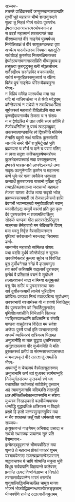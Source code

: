 सञ्जयः-  
ततस्ते पार्थिवास्सर्वे जग्मुस्स्वानालयान्प्रति  
तूष्णीं भूते महाराज भीष्मे शन्तनुनन्दने  
श्रुत्वा तु निहतं भीष्मं राधेयः पुरुषर्षभः  
ईषदागतसन्त्रासस्त्वरयोपजगाम ह  
स ददर्श महात्मानं शरतल्पगतं तदा  
वीरशय्यागतं वीरं गाङ्गेयं पुरुषर्षभम्  
निमीलिताक्षं तं वीरं साश्रुकण्ठस्तदा वृषा  
अभ्येत्य पादयोस्तस्य निपपात महाद्युतिः  
राधेयोऽहं कुरुश्रेष्ठ नित्यमक्षिगतस्तव  
द्वेष्योऽत्यन्तमनागास्सन्निति भीष्ममुवाच ह  
तच्छ्रुत्वा कुरुवृद्धस्तु बली संवृतलोचनः  
शनैरुद्वीक्ष्य सस्नेहमिदं वचनमब्रवीत्  
राधेयं मन्युरहितस्समुत्सार्य च रक्षिणः  
पितेव पुत्रं गाङ्गेयः परिरभ्यैकबाहुना  
भीष्मः-  
न विप्रियं ममैवेह यत्स्पर्धेथा मया सह  
यदि मां नाधिगच्छेथा न ते श्रेयो भवेद्ध्रुवम्  
कौन्तेयस्त्वं न राधेयो न तवाधिरथः पिता  
सूर्यजस्त्वं महाबाहो विदितोऽसि सदा मम  
कृष्णद्वैपायनाच्चैव तेजसा च न संशयः  
न च द्वेषोऽस्ति मे तात त्वयि सत्यं ब्रवीमि ते  
तेजोवधनिमित्तं तु परुषं त्वाऽहमब्रुवम्  
अकस्मात्पाण्डवान्हि त्वं द्विषसीति मतिर्मम  
तेनासि बहुशो रूक्षं श्रावितः कुरुसंसदि  
जानामि समरे वीर्यं शत्रुभिर्दुःसहं भुवि  
ब्रह्मण्यतां च शौर्यं च दाने च परमां मतिम्  
न त्वया सदृशः कश्चित्पुरुषेष्वमरोपम  
कुलभेदभयाच्चाहं सदा परुषमुक्तवान्  
इष्वस्त्रे भारसन्धाने लाघवेऽस्त्रबले तथा  
सदृशः फल्गुनेनासि कृष्णेन च महात्मना  
कर्ण भूमेः परं गत्वा त्वयैकेन धनुष्मता  
कन्यार्थे कुरुराजस्य राजानो मृदिता युधि  
तथाऽतिबलवान्राजा जरासन्धो महाबलः  
तेजसा यशसा धैर्यान्न त्वया सदृशो भवेत्  
ब्रह्मण्यस्सत्यवादी त्वं तेजसाऽर्कसमो ह्यसि  
देवगर्भो भवान्सङ्ख्ये मनुष्येष्वधिको भवान्  
व्यपनीतोऽद्य मन्युर्मे यस्त्वां प्रति पुरा कृतः  
दैवं पुरुषकारेण न शक्यमतिवर्तितुम्  
सोदर्याः पाण्डवा वीरा भ्रातरस्तेऽरिसूदन  
सङ्गच्छ तैर्महाबाहो मम चेदिच्छसि प्रियम्  
मया भवतु निर्वृत्तं वैरमादित्यनन्दन  
पृथिव्यां सर्वराजानो भवन्त्वद्य निरामयाः  
कर्णः-  
जानाम्येव महाबाहो सर्वमेतन्न संशयः  
यथा वदसि दुर्धर्ष कौन्तेयोऽहं न सूतजः  
अवकीर्णस्त्वहं कुन्त्या सूतेन च विवर्धितः  
पुरा दुर्योधनेनाहं स्नेहं वै कृतावन्मुदा  
तव कार्यं करिष्यामि यद्यत्सर्वं दुरासदम्  
इत्येवं वै प्रतिज्ञातं वचनं वै सुयोधने  
तत्सत्यवचनं चाद्य न मिथ्या कर्तुमुत्सहे  
वसु चैव शरीरं च पुत्रदारस्तथा यशः  
सर्वं दुर्योधनस्यार्थे त्यजेयं भूरिदक्षिण  
कोपिताः पाण्डवा नित्यं मयाऽऽश्रित्य सुयोधनम्  
अवश्यभावी यश्चार्थस्स यो न शक्यो निवर्तितुम्  
दैवं पुरुषकारेण को निवर्तितुमुत्सहेत्  
पृथिवीक्षयशंसीनि निमित्तानि पितामह  
भवद्भिरुपलब्धानि कथितानि च संसदि  
पाण्डवा वासुदेवश्च विदिता मम सर्वशः  
अजेयाः पुरुषै पार्था इति पश्चात्सहामहे  
अधर्म्यं व्याधिमरणं क्षत्रियस्य पितामह  
अनुजानीहि मां तात युद्धाय धृतनिश्चयम्  
अनुज्ञातस्त्वया वीर युध्येयमिति मे मतिः  
दुरुक्तस्त्वं प्रतीपं वा संरम्भसाच्चापलात्तथा  
यन्मयाऽपकृतं वीरं तत्तत्क्षन्तुं त्वमर्हसि  
भीष्मः-  
अपमार्ष्टुं न चेच्छक्यं वैरमेतत्सुदारुणम्  
अनुजानामि कर्ण त्वां युध्यस्व स्वर्गमाप्नुहि  
निर्मन्युर्गतसंरम्भः कृतकर्मा रणे भव  
यथाशक्ति यथोत्साहं सर्वपौत्रेषु वृत्तवान्  
अहं त्वामनुजानामि यदिच्छसि तदाप्नुहि  
क्षत्रधर्मजिताँल्लोकानवाप्स्यसि न संशयः  
युध्यस्व निरहङ्कारो बलवीर्यव्यपाश्रयः  
धर्म्याद्धि युद्धादधिकं क्षत्रियस्य न विद्यते  
प्रशमे हि कृतो यत्नस्सुमहान्सुचिरं मया  
न चैव शक्तस्तं कर्तुं यतो धर्मस्ततो जयः  
सञ्जयः-  
इत्युक्तवन्तं गाङ्गेयम् अभिवाद्य प्रसाद्य च  
राधेयो रथमारुह्य प्रायात्तव सुतं प्रति  
वैशम्पायनः-  
इत्येतद्बहुवृत्तान्तं भीष्मपर्वाखिलं मया  
शृण्वते ते महाराज प्रोक्तं पापहरं शुभम्  
यश्श्रावयेत्सदा राजन्ब्राह्मणान्वेदपारगान्  
श्रद्धावन्तश्च ये चापि श्रोष्यन्ति मनुजा भुवि  
विधूय सर्वपापानि विहायान्ते कलेबरम्  
प्रयान्ति तत्पदं विष्णोर्यत्प्राप्य न निवर्तते  
तस्मात्सर्वप्रयत्नेन भारतं भरतर्षभ  
शृणुयात्सिद्धिमन्विच्छन्निह चामुत्र मानवः  
भोजनं भोजयेद्विप्रान्गन्धमाल्यैरलङ्कृतान्  
भीष्मपर्वणि राजेन्द्र दद्यात्पानीयमुत्तमम्  
